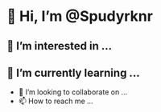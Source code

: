 # 👋 Hi, I’m @Spudyrknr
## 👀 I’m interested in ...
## 🌱 I’m currently learning ...
- 💞️ I’m looking to collaborate on ...
- 📫 How to reach me ...

<!---
Spudyrknr/Spudyrknr is a ✨ special ✨ repository because its `README.md` (this file) appears on your GitHub profile.
You can click the Preview link to take a look at your changes.
--->
